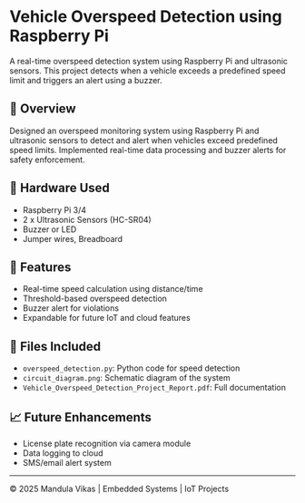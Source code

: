 # Vehicle Overspeed Detection using Raspberry Pi

A real-time overspeed detection system using Raspberry Pi and ultrasonic sensors. This project detects when a vehicle exceeds a predefined speed limit and triggers an alert using a buzzer.

## 🚀 Overview
Designed an overspeed monitoring system using Raspberry Pi and ultrasonic sensors to detect and alert when vehicles exceed predefined speed limits. Implemented real-time data processing and buzzer alerts for safety enforcement.

## 🔧 Hardware Used
- Raspberry Pi 3/4
- 2 x Ultrasonic Sensors (HC-SR04)
- Buzzer or LED
- Jumper wires, Breadboard

## 🧠 Features
- Real-time speed calculation using distance/time
- Threshold-based overspeed detection
- Buzzer alert for violations
- Expandable for future IoT and cloud features

## 📁 Files Included
- `overspeed_detection.py`: Python code for speed detection
- `circuit_diagram.png`: Schematic diagram of the system
- `Vehicle_Overspeed_Detection_Project_Report.pdf`: Full documentation

## 📈 Future Enhancements
- License plate recognition via camera module
- Data logging to cloud
- SMS/email alert system

---
© 2025 Mandula Vikas | Embedded Systems | IoT Projects
